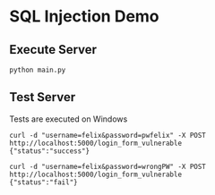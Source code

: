 SQL Injection Demo
==========

Execute Server
----------
```
python main.py
```

Test Server
----------
Tests are executed on Windows
```
curl -d "username=felix&password=pwfelix" -X POST http://localhost:5000/login_form_vulnerable
{"status":"success"}

curl -d "username=felix&password=wrongPW" -X POST http://localhost:5000/login_form_vulnerable
{"status":"fail"}
```
